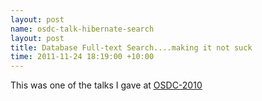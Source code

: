 ```yaml
---
layout: post
name: osdc-talk-hibernate-search
layout: post
title: Database Full-text Search....making it not suck
time: 2011-11-24 18:19:00 +10:00
---
```


This was one of the talks I gave at [OSDC-2010](https://web.archive.org/web/20111016090657/http://2010.osdc.com.au/proposal/51/database-full-text-searchmaking-it-not-suck)
